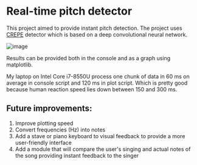 # Real-time pitch detector
This project aimed to provide instant pitch detection. The project uses [CREPE](https://github.com/marl/crepe) detector which is based on a deep convolutional neural network.

![image](https://user-images.githubusercontent.com/88551054/197404811-4c4ebcac-542c-45d8-9f72-d3aef20340ae.png)

Results can be provided both in the console and as a graph using matplotlib.

My laptop on Intel Core i7-8550U process one chunk of data in 60 ms on average in console script and 120 ms in plot script. Which is pretty good because human reaction speed lies down between 150 and 300 ms.

## Future improvements:
1. Improve plotting speed
2. Convert frequencies (Hz) into notes
3. Add a stave or piano keyboard to visual feedback to provide a more user-friendly interface
4. Add a module that will compare the user's singing and actual notes of the song providing instant feedback to the singer
